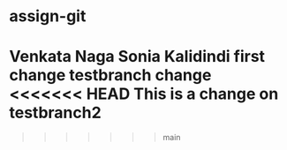 # assign-git
Venkata Naga Sonia Kalidindi
first change
testbranch change
<<<<<<< HEAD
This is a change on testbranch2
=======
>>>>>>> main
